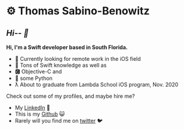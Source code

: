 ﻿
# ⚙︎ Thomas Sabino-Benowitz
## *Hi-- 👋*


**Hi, I'm a Swift developer based in South Florida.**

 - 🌯 Currently looking for remote work in the iOS field
 - 📲 Tons of Swift knowledge as well as
 - 🅲 Objective-C and
 - 🐍 some Python
  -  ƛ About to graduate from Lambda School iOS program, Nov. 2020

Check out some of my profiles, and maybe hire me?

 - My [LinkedIn](https://www.linkedin.com/in/thomassabinobenowitz/) 💼
 - This is my [Github](github.com/RoastBeefKazenakis) 😺
- Rarely will you find me on [twitter](twitter.com/sabinowitz) 🐦
